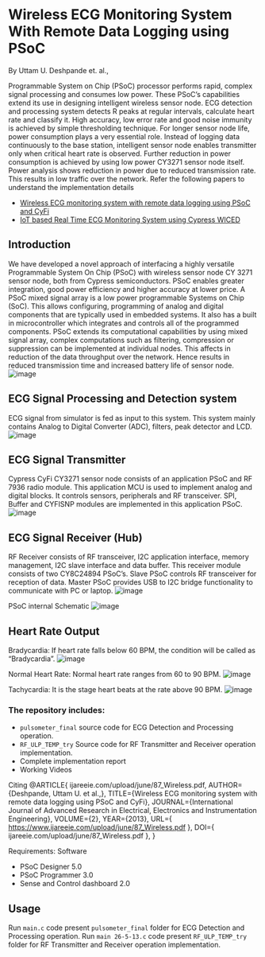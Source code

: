 # Wireless ECG Monitoring System With Remote Data Logging using PSoC

By Uttam U. Deshpande et. al.,

Programmable System on Chip (PSoC) processor performs rapid, complex signal processing and consumes low power. These PSoC’s capabilities extend its use in designing intelligent wireless sensor node. ECG detection and processing system detects R peaks at regular intervals, calculate heart rate and classify it. High accuracy, low error rate and good noise immunity is achieved by simple thresholding technique. For longer sensor node life, power consumption plays a very essential role. Instead of logging data continuously to the base station, intelligent sensor node enables transmitter only when critical heart rate is observed. Further reduction in power consumption is achieved by using low power CY3271 sensor node itself. Power analysis shows reduction in power due to reduced transmission rate. This results in low traffic over the network. 
Refer the following papers to understand the implementation details 
* [Wireless ECG monitoring system with remote data logging using PSoC and CyFi](https://www.ijareeie.com/upload/june/87_Wireless.pdf)
* [IoT based Real Time ECG Monitoring System using Cypress WICED](https://www.ijareeie.com/upload/2017/february/35_IoT.pdf)

## Introduction 
We have developed a novel approach of interfacing a highly versatile Programmable System On Chip (PSoC) with wireless sensor node CY 3271 sensor node, both from Cypress semiconductors. PSoC enables greater integration, good power efficiency and higher accuracy at lower price. A PSoC mixed signal array is a low power programmable Systems on Chip (SoC). This allows configuring, programming of analog and digital components that are typically used in embedded systems. It also has a built in microcontroller which integrates and controls all of the programmed components. PSoC extends its computational capabilities by using mixed signal array, complex computations such as filtering, compression or suppression can be implemented at individual nodes. This affects in reduction of the data throughput over the network. Hence results in reduced transmission time and increased battery life of sensor node.
![image](https://user-images.githubusercontent.com/107185323/197836454-ab1dbd4b-c71a-4778-8456-5e1aad25d6a3.png)

## ECG Signal Processing and Detection system
ECG signal from simulator is fed as input to this system. This system mainly contains Analog to Digital Converter (ADC), filters, peak detector and LCD.
![image](https://user-images.githubusercontent.com/107185323/197836714-d9b4a01e-7bb9-49cf-a181-09a83a1b3f6f.png)

## ECG Signal Transmitter
Cypress CyFi CY3271 sensor node consists of an application PSoC and RF 7936 radio module. This application MCU is used to implement analog and digital blocks. It controls sensors, peripherals and RF transceiver. SPI, Buffer and CYFISNP modules are implemented in this application PSoC.
![image](https://user-images.githubusercontent.com/107185323/197836971-03f2f272-3692-4870-807d-29ebf2f10a5c.png)

## ECG Signal Receiver (Hub)
RF Receiver consists of RF transceiver, I2C application interface, memory management, I2C slave interface and data buffer. This receiver module consists of two CY8C24894 PSoC’s. Slave PSoC controls RF transceiver for reception of data. Master PSoC provides USB to I2C bridge functionality to communicate with PC or laptop.
![image](https://user-images.githubusercontent.com/107185323/197837206-29132683-e720-49a2-bb05-3dc29a6d55aa.png)

PSoC internal Schematic
![image](https://user-images.githubusercontent.com/107185323/197837435-7ee9efa7-fa8f-4287-88bc-201a0b279ead.png)

## Heart Rate Output
Bradycardia: If heart rate falls below 60 BPM, the condition will be called as “Bradycardia”.
![image](https://user-images.githubusercontent.com/107185323/197837821-fe62a237-489e-4da2-97ff-81b051f63808.png)

Normal Heart Rate: Normal heart rate ranges from 60 to 90 BPM. 
![image](https://user-images.githubusercontent.com/107185323/197837986-061a94ff-339d-4288-b1b6-03a89dd5ad17.png)

Tachycardia: It is the stage heart beats at the rate above 90 BPM. 
![image](https://user-images.githubusercontent.com/107185323/197838132-d0159a5a-2f02-41a7-acaf-8a691e4df5ea.png)

### The repository includes:
* `pulsometer_final` source code for ECG Detection and Processing operation.
* `RF_ULP_TEMP_try` Source code for  RF Transmitter and Receiver operation implementation. 
* Complete implementation report
* Working Videos 

Citing
@ARTICLE{ ijareeie.com/upload/june/87_Wireless.pdf, AUTHOR={Deshpande, Uttam U. et al.,}, TITLE={Wireless ECG monitoring system with remote data logging using PSoC and CyFi}, JOURNAL={International Journal of Advanced Research in Electrical, Electronics and Instrumentation Engineering}, VOLUME={2}, YEAR={2013}, URL={ https://www.ijareeie.com/upload/june/87_Wireless.pdf }, DOI={ ijareeie.com/upload/june/87_Wireless.pdf }, }


Requirements: Software
* PSoC Designer 5.0
* PSoC Programmer 3.0
* Sense and Control dashboard 2.0 

## Usage
Run `main.c` code present `pulsometer_final` folder for ECG Detection and Processing operation.
Run `main 26-5-13.c` code present `RF_ULP_TEMP_try` folder for RF Transmitter and Receiver operation implementation. 

